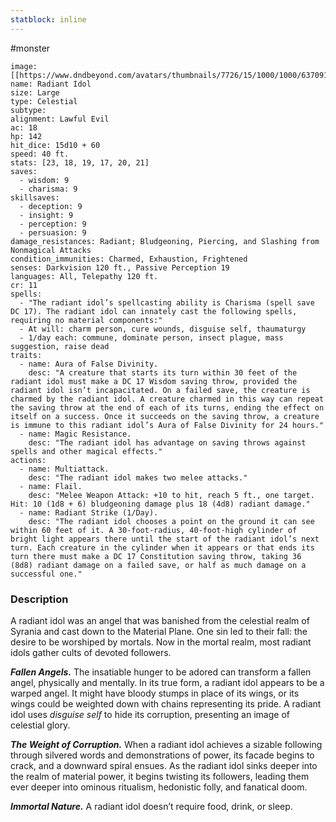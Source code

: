 ```yaml
---
statblock: inline
---
```

#monster 

```statblock
image: [[https://www.dndbeyond.com/avatars/thumbnails/7726/15/1000/1000/637091672429063408.png]]
name: Radiant Idol
size: Large
type: Celestial
subtype: 
alignment: Lawful Evil
ac: 18
hp: 142
hit_dice: 15d10 + 60
speed: 40 ft.
stats: [23, 18, 19, 17, 20, 21]
saves:
  - wisdom: 9
  - charisma: 9
skillsaves:
  - deception: 9
  - insight: 9
  - perception: 9
  - persuasion: 9
damage_resistances: Radiant; Bludgeoning, Piercing, and Slashing from Nonmagical Attacks
condition_immunities: Charmed, Exhaustion, Frightened
senses: Darkvision 120 ft., Passive Perception 19
languages: All, Telepathy 120 ft.
cr: 11
spells:
  - "The radiant idol’s spellcasting ability is Charisma (spell save DC 17). The radiant idol can innately cast the following spells, requiring no material components:"
  - At will: charm person, cure wounds, disguise self, thaumaturgy
  - 1/day each: commune, dominate person, insect plague, mass suggestion, raise dead
traits:
  - name: Aura of False Divinity.
    desc: "A creature that starts its turn within 30 feet of the radiant idol must make a DC 17 Wisdom saving throw, provided the radiant idol isn’t incapacitated. On a failed save, the creature is charmed by the radiant idol. A creature charmed in this way can repeat the saving throw at the end of each of its turns, ending the effect on itself on a success. Once it succeeds on the saving throw, a creature is immune to this radiant idol’s Aura of False Divinity for 24 hours."
  - name: Magic Resistance.
    desc: "The radiant idol has advantage on saving throws against spells and other magical effects."
actions:
  - name: Multiattack.
    desc: "The radiant idol makes two melee attacks."
  - name: Flail.
    desc: "Melee Weapon Attack: +10 to hit, reach 5 ft., one target. Hit: 10 (1d8 + 6) bludgeoning damage plus 18 (4d8) radiant damage."
  - name: Radiant Strike (1/Day).
    desc: "The radiant idol chooses a point on the ground it can see within 60 feet of it. A 30-foot-radius, 40-foot-high cylinder of bright light appears there until the start of the radiant idol’s next turn. Each creature in the cylinder when it appears or that ends its turn there must make a DC 17 Constitution saving throw, taking 36 (8d8) radiant damage on a failed save, or half as much damage on a successful one."
```

### Description

A radiant idol was an angel that was banished from the celestial realm of Syrania and cast down to the Material Plane. One sin led to their fall: the desire to be worshiped by mortals. Now in the mortal realm, most radiant idols gather cults of devoted followers.

_**Fallen Angels.**_ The insatiable hunger to be adored can transform a fallen angel, physically and mentally. In its true form, a radiant idol appears to be a warped angel. It might have bloody stumps in place of its wings, or its wings could be weighted down with chains representing its pride. A radiant idol uses *disguise self* to hide its corruption, presenting an image of celestial glory.

_**The Weight of Corruption.**_ When a radiant idol achieves a sizable following through silvered words and demonstrations of power, its facade begins to crack, and a downward spiral ensues. As the radiant idol sinks deeper into the realm of material power, it begins twisting its followers, leading them ever deeper into ominous ritualism, hedonistic folly, and fanatical doom.

_**Immortal Nature.**_ A radiant idol doesn’t require food, drink, or sleep.